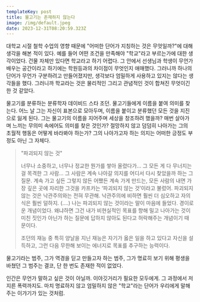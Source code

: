 ```yaml
---
templateKey: post
title: 물고기는 존재하지 않는다
image: /img/default.jpeg
date: 2023-12-31T08:20:59.323Z
---
```

대학교 시절 철학 수업의 영향 때문에 "어떠한 단어가 지칭하는 것은 무엇일까?"에 대해 생각을 해본 적이 있다. 예를 들어 어떤 조건을 만족해야 "학교"라고 부르는가에 대한 생각이었다. 건물 자체만 있다면 학교라고 하기 어렵다. 그 안에서 선생님과 학생이 무언가 배우는 공간이라고 하기에는 학원등과의 차이점이 무엇인지 애매했다. 그러니까 하나의 단어가 무언가 구분하려고 만들어졌지만, 생각보다 엄밀하게 사용하고 있지는 않다는 생각들을 했다. 그러니까 학교라는 것은 물리적인 그리고 관념적인 것이 합쳐진 무엇이긴 한 것 같았다.

물고기를 분류하는 분류학자 데이비드 스타 조던. 물고기들에게 이름을 붙여 의미를 찾는다. 어느 날 그는 자신이 표본으로 모아두며, 이름을 붙이고 분류했던 모든 것을 지진으로 잃게 된다. 그는 물고기의 이름을 지어주며 세상을 창조하려 했을까? 매번 살아가며 느끼는 무의미 속에어도 의미를 찾은 것인가? 절망하지 않고 덤덤히 나아가는 그의 초월적 행동은 어떻게 바라봐야 하는가? 그의 나아가고자 하는 의지는 어떠한 긍정도 부정도 아닌 그 자체다.

> "파괴되지 않는 것"
>
> 너무나 소중하고, 너무나 정교한 뭔가를 쌓아 올렸다가… 그 모든 게 다 무너지는 걸 목격한 그 사람… 그 사람은 계속 나아갈 의지를 어디서 다시 찾았을까 하는 그 질문. 계속 가고 싶든 그렇지 않든 어쨌든 계속 가게 만드는, 모든 사람의 내면 가장 깊은 곳에 자리한 그것을 카프카는 ‘파괴되지 않는 것’이라고 불렀어. 파괴되지 않는 것은 낙관주의와는 전혀 무관해. 낙관주의에 비하면 훨씬 더 심오하고 자의식은 훨씬 덜하지.
> (....)
> 나는 파괴되지 않는 것이라는 말이 마음에 들었다. 경이로운 개념이었다. 왜냐하면 그건 내가 비현실적인 목표를 향해 밀고 나아가는 것이 미친 짓인가 아닌가 하는 질문에 답하지 않아도 된다고 허락해주는 개념이기 때문이다.
>
> 조던의 재능 중 특히 양날을 지닌 재능은 자기가 옳은 일을 하고 있다고 자신을 설득하고, 그런 다음 무한해 보이는 에너지로 목표를 추구하는 능력이다.

물고기라는 범주, 그가 역경을 딛고 만들고자 하는 범주, 그가 명료히 보기 위해 평생을 바쳤던 그 범주는 결코, 단 한 번도 존재한 적이 없었다. 

인간은 무언가 말하고 싶은 것이 아닐까. 이야깃거리가 필요한 모두에게. 그 과정에서 저지른 폭력까지도. 마치 명료하지 않고 엄밀하지 않은 "학교"라는 단어가 우리에게 말해주는 이갸기가 있는 것처럼.